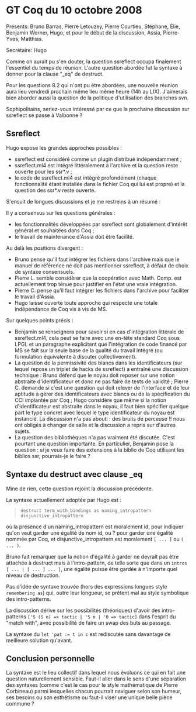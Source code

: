 GT Coq du 10 octobre 2008
=========================

Présents: Bruno Barras, Pierre Letouzey, Pierre Courtieu, Stéphane, Élie, Benjamin Werner, Hugo, et pour le début de la discussion, Assia, Pierre-Yves, Matthias.

Secrétaire: Hugo

Comme on aurait pu s'en douter, la question ssreflect occupa finalement l'essentiel du temps de réunion. L'autre question abordée fut la syntaxe à donner pour la clause "\_eq" de destruct.

Pour les questions 8.2 qui n'ont pu être abordées, une nouvelle réunion aura lieu vendredi prochain même lieu même heure (14h au LIX). J'aimerais bien aborder aussi la question de la politique d'utilisation des branches svn.

Sophipolitains, seriez-vous intéressé par ce que la prochaine discussion sur ssreflect se passe à Valbonne ?

Ssreflect
---------

Hugo expose les grandes approches possibles :

-   ssreflect est considéré comme un plugin distribué indépendamment ;
-   ssreflect.ml4 est intégré littéralement à l'archive et la question reste ouverte pour les ssr\*.v ;
-   le code de ssreflect.ml4 est intégré profondément (chaque fonctionnalité étant installée dans le fichier Coq qui lui est propre) et la question des ssr\*.v reste ouverte.

S'ensuit de longues discussions et je me restreins à un résumé :

Il y a consensus sur les questions générales :

-   les fonctionnalités développées par ssreflect sont globalement d'intérêt général et souhaitées dans Coq ;
-   le travail de maintenance d'Assia doit être facilité.

Au delà les positions divergent :

-   Bruno pense qu'il faut intégrer les fichiers dans l'archive mais que le manuel de référence ne doit pas mentionner ssreflect, à défaut de choix de syntaxe consensuels.
-   Pierre L. semble considèrer que la coopération avec Math. Comp. est actuellement trop ténue pour justifier en l'état une vraie intégration.
-   Pierre C. pense qu'il faut intégrer les fichiers dans l'archive pour faciliter le travail d'Assia.
-   Hugo laisse ouverte toute approche qui respecte une totale indépendance de Coq vis à vis de MS.

Sur quelques points précis :

-   Benjamin se renseignera pour savoir si en cas d'intégration littérale de ssreflect.ml4, cela peut se faire avec une en-tête standard Coq sous LPGL et un paragraphe explicitant que l'intégration de code financé par MS se fait sur la seule base de la qualité du travail intégré (ou formulation équivalente à discuter collectivement).
-   La question de la permissivité des blancs dans les identificateurs (sur lequel repose un triplet de hacks de ssreflect) a entraîné une discussion technique : Bruno défend que le noyau doit reposer sur une notion abstraite d'identificateur et donc ne pas faire de tests de validité ; Pierre C. demande si c'est une question qui doit relever de l'interface et de leur aptitude à gérer des identificateurs avec blancs ou de la spécification du CCI implantée par Coq ; Hugo considère que même si la notion d'identificateur est abstraite dans le noyau, il faut bien spécifier quelque part le type concret avec lequel le type identificateur du noyau est instancié. La discussion n'a pas abouti : des bruits de perceuse !! nous ont obligés à changer de salle et la discussion a repris sur d'autres sujets.
-   La question des bibliothèques n'a pas vraiment été discutée. C'est pourtant une question importante. En particulier, Benjamin pose la question : si je veux faire des extensions à la biblio de Coq utilisant les biblios ssr, pourrais-je le faire ?

Syntaxe du destruct avec clause \_eq
------------------------------------

Mine de rien, cette question rejoint la discussion précédente.

La syntaxe actuellement adoptée par Hugo est :

> `destruct term_with_bindings as naming_intropattern disjunctive_intropattern`

où la présence d'un naming\_intropattern est moralement id, pour indiquer qu'on veut garder une égalité de nom id, ou ? pour garder une égalité nommée par Coq, et disjunctive\_intropattern est moralement `[ ... ]` ou `( ... )`.

Bruno fait remarquer que la notion d'égalité à garder ne devrait pas être attachée à destruct mais à l'intro-pattern, de telle sorte que dans un `intros [ ... | [ ... ] ... ]`, une égalité puisse être gardée à n'importe quel niveau de destruction.

Pas d'idée de syntaxe trouvée (hors des expressions longues style `remembering as`) qui, outre leur longueur, se prêtent mal au style symbolique des intro-patterns.

La discussion dérive sur les possibilités (théoriques) d'avoir des intro-patterns `['S (S n) => tactic | 'S n | 'O => tactic]` dans l'esprit du "match with", avec possibilité de faire un swap des buts au passage.

La syntaxe du `let 'pat := t in c` est rediscutée sans davantage de meilleure solution qu'avant.

Conclusion personnelle
----------------------

La syntaxe est le lieu collectif dans lequel nous évoluons ce qui en fait une question naturellement sensible. Faut-il aller dans le sens d'une séparation des syntaxes (comme c'est le cas pour le style mathématique de Pierre Corbineau) parmi lesquelles chacun pourrait naviguer selon son humeur, ses besoins ou son esthétisme ou faut-il viser une unique belle pièce commune ?
